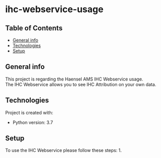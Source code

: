 # ihc-webservice-usage

## Table of Contents
* [General info](#general-info)
* [Technologies](#technologies)
* [Setup](#setup)

## General info
This project is regarding the Haensel AMS IHC Webservice usage.<br/>
The IHC Webservice allows you to see IHC Attribution on your own data.<br/>
	
## Technologies
Project is created with:
* Python version: 3.7
	
## Setup
To use the IHC Webservice please follow these steps:
1. 

